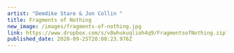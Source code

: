 ```yaml
---
artist: "Demdike Stare & Jon Collin "
title: Fragments of Nothing
new_image: /images/fragments-of-nothing.jpg
link: https://www.dropbox.com/s/v8whukuqlioh4q9/FragmentsofNothing.zip?dl=1
published_date: 2020-09-25T20:08:23.976Z
---
```

